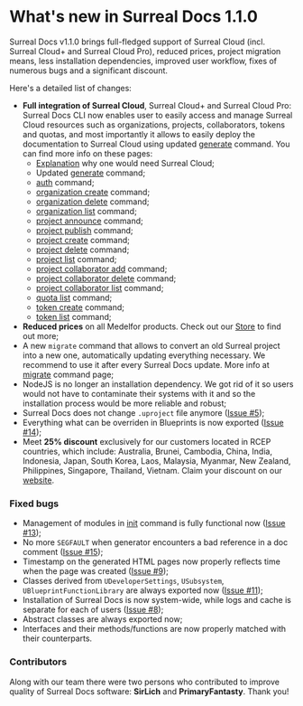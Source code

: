 # What's new in Surreal Docs 1.1.0

Surreal Docs v1.1.0 brings full-fledged support of Surreal Cloud (incl. Surreal Cloud+ and Surreal Cloud Pro), reduced prices, project migration means, less installation dependencies, improved user workflow, fixes of numerous bugs and a significant discount.

Here's a detailed list of changes:

- **Full integration of Surreal Cloud**, Surreal Cloud+ and Surreal Cloud Pro: Surreal Docs CLI now enables user to easily access and manage Surreal Cloud resources such as organizations, projects, collaborators, tokens and quotas, and most importantly it allows to easily deploy the documentation to Surreal Cloud using updated [generate](docs/cli/generate "Generate command") command. You can find more info on these pages:
  - [Explanation](docs/cloud/surreal-cloud "Surreal Cloud") why one would need Surreal Cloud;
  - Updated [generate](docs/cli/generate "Generate command") command;
  - [auth](docs/cli/auth "Auth command") command;
  - [organization create](docs/cli/organization-create "Organization create command") command;
  - [organization delete](docs/cli/organization-delete "Organization delete command") command;
  - [organization list](docs/cli/organization-list "Organization list command") command;
  - [project announce](docs/cli/project-announce "Project announce command") command;
  - [project publish](docs/cli/project-publish "Project publish command") command;
  - [project create](docs/cli/project-create "Project create command") command;
  - [project delete](docs/cli/project-delete "Project delete command") command;
  - [project list](docs/cli/project-list "Project list command") command;
  - [project collaborator add](docs/cli/project-collaborator-add "Project collaborator add command") command;
  - [project collaborator delete](docs/cli/project-collaborator-delete "Project collaborator delete command") command;
  - [project collaborator list](docs/cli/project-collaborator-list "Project collaborator list command") command;
  - [quota list](docs/cli/quota-list "Quota list command") command;
  - [token create](docs/cli/token-create "Token create command") command;
  - [token list](docs/cli/token-list "Token list command") command;
- **Reduced prices** on all Medelfor products. Check out our [Store](https://store.medelfor.com "Medelfor Store") to find out more;
- A new `migrate` command that allows to convert an old Surreal project into a new one, automatically updating everything necessary. We recommend to use it after every Surreal Docs update. More info at [migrate](docs/cli/migrate "Migrate command") command page;
- NodeJS is no longer an installation dependency. We got rid of it so users would not have to contaminate their systems with it and so the installation process would be more reliable and robust;
- Surreal Docs does not change `.uproject` file anymore ([Issue #5](https://github.com/medelfor/surreal-docs/issues/5));
- Everything what can be overriden in Blueprints is now exported ([Issue #14](https://github.com/medelfor/surreal-docs/issues/14));
- Meet **25% discount** exclusively for our customers located in RCEP countries, which include: Australia, Brunei, Cambodia, China, India, Indonesia, Japan, South Korea, Laos, Malaysia, Myanmar, New Zealand, Philippines, Singapore, Thailand, Vietnam. Claim your discount on our [website](https://medelfor.com "Medelfor website").

### Fixed bugs

- Management of modules in [init](docs/cli/init "Init command") command is fully functional now ([Issue #13](https://github.com/medelfor/surreal-docs/issues/13));
- No more `SEGFAULT` when generator encounters a bad reference in a doc comment ([Issue #15](https://github.com/medelfor/surreal-docs/issues/15));
- Timestamp on the generated HTML pages now properly reflects time when the page was created ([Issue #9](https://github.com/medelfor/surreal-docs/issues/9));
- Classes derived from  `UDeveloperSettings`, `USubsystem`, `UBlueprintFunctionLibrary` are always exported now ([Issue #11](https://github.com/medelfor/surreal-docs/issues/11));
- Installation of Surreal Docs is now system-wide, while logs and cache is separate for each of users ([Issue #8](https://github.com/medelfor/surreal-docs/issues/8));
- Abstract classes are always exported now;
- Interfaces and their methods/functions are now properly matched with their counterparts.

### Contributors

Along with our team there were two persons who contributed to improve quality of Surreal Docs software: **SirLich** and **PrimaryFantasty**. Thank you!
